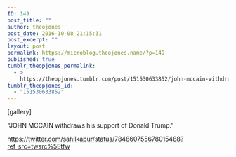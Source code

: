 ```yaml
---
ID: 149
post_title: ""
author: theojones
post_date: 2016-10-08 21:15:31
post_excerpt: ""
layout: post
permalink: https://microblog.theojones.name/?p=149
published: true
tumblr_theopjones_permalink:
  - >
    https://theopjones.tumblr.com/post/151530633852/john-mccain-withdraws-his-support-of-donald
tumblr_theopjones_id:
  - "151530633852"
---
```

[gallery]
<p>“JOHN MCCAIN withdraws his support of Donald Trump.”<br /></p><p><a href="https://twitter.com/sahilkapur/status/784860755678015488?ref_src=twsrc%5Etfw">https://twitter.com/sahilkapur/status/784860755678015488?ref_src=twsrc%5Etfw</a><br /></p>